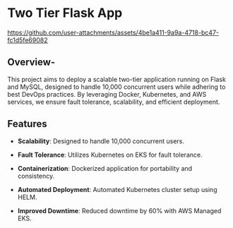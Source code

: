 # Two Tier Flask App

https://github.com/user-attachments/assets/4be1a411-9a9a-4718-bc47-fc1d5fe69082

## Overview- 
This project aims to deploy a scalable two-tier application running on Flask and MySQL, designed to handle 10,000 concurrent users while adhering to best DevOps practices. By leveraging Docker, Kubernetes, and AWS services, we ensure fault tolerance, scalability, and efficient deployment.

## Features
- **Scalability**: Designed to handle 10,000 concurrent users.
 
- **Fault Tolerance**: Utilizes Kubernetes on EKS for fault tolerance.

- **Containerization**: Dockerized application for portability and consistency.

- **Automated Deployment**: Automated Kubernetes cluster setup using HELM.

- **Improved Downtime**: Reduced downtime by 60% with AWS Managed EKS.



